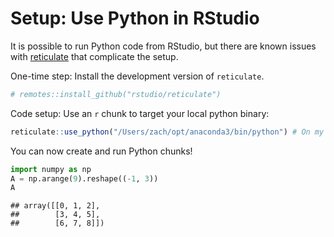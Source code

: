 Setup: Use Python in RStudio
================

It is possible to run Python code from RStudio, but there are known
issues with
[reticulate](https://github.com/rstudio/reticulate/issues/831) that
complicate the setup.

One-time step: Install the development version of `reticulate`.

``` r
# remotes::install_github("rstudio/reticulate")
```

Code setup: Use an `r` chunk to target your local python binary:

``` r
reticulate::use_python("/Users/zach/opt/anaconda3/bin/python") # On my macbook
```

You can now create and run Python chunks\!

``` python
import numpy as np
A = np.arange(9).reshape((-1, 3))
A
```

    ## array([[0, 1, 2],
    ##        [3, 4, 5],
    ##        [6, 7, 8]])
